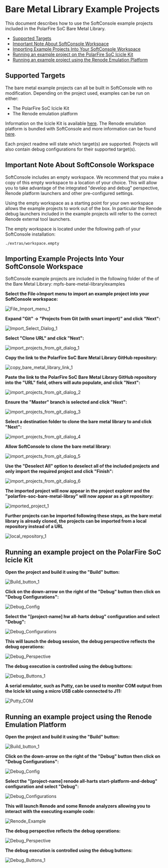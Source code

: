# Bare Metal Library Example Projects
This document describes how to use the SoftConsole example projects included in
the PolarFire SoC Bare Metal Library.

- [Supported Targets](#supported-targets)
- [Important Note About SoftConsole Workspace](#softconsole-workspace)
- [Importing Example Projects Into Your SoftConsole Workspace](#importing-projetcs)
- [Running an example project on the PolarFire SoC Icicle Kit](#run-icicle)
- [Running an example project using the Renode Emulation Platform](#run-renode)

<a name="supported-targets"></a> 
## Supported Targets
The bare metal example projects can all be built in SoftConsole with no modification. Depending on the project used, examples can be run on either:
- The PolarFire SoC Icicle Kit
- The Renode emulation platform

Information on the Icicle Kit is available [here](https://microsemi.com/icicle). The Renode emulation platform is bundled with SoftConsole and more information can be found [here](https://renode.io).

Each project readme will state which target(s) are supported. Projects will also contain debug configurations for their supported target(s).

<a name="softconsole-workspaces"></a> 
## Important Note About SoftConsole Workspace
SoftConsole includes an empty workspace. We recommend that you make a copy of
this empty workspace to a location of your choice. This will allow you to take
advantage of the integrated "develop and debug" perspective, Renode platform
launchers and other pre-configured settings.

Using the empty workspace as a starting point for your own workspace allows the
example projects to work out of the box. In particular the Renode debug launchers
included in the example projects will refer to the correct Renode external tool
launchers.

The empty workspace is located under the following path of your SoftConsole
installation:

    ./extras/workspace.empty

<a name="importing-projetcs"></a> 
## Importing Example Projects Into Your SoftConsole Workspace
SoftConsole example projects are included in the following folder of the of the
Bare Metal Library: mpfs-bare-metal-library/examples

**Select the File->Import menu to import an example project into your SoftConsole workspace:**

   ![File_Import_menu_1](images/file_import_menu_1.png)


**Expand "Git" -> "Projects from Git (with smart import)" and click "Next":**

   ![Import_Select_Dialog_1](images/import_select_dialog_1.png)
   
   
**Select "Clone URL" and click "Next":**

   ![import_projects_from_git_dialog_1](images/import_projects_from_git_dialog_1.png)
   

**Copy the link to the PolarFire SoC Bare Metal Library GitHub repository:**

   ![copy_bare_metal_library_link_1](images/copy_bare_metal_library_link_1.png)   
   

**Paste the link to the PolarFire SoC Bare Metal Library GitHub repository into the "URL" field, others will auto populate, and click "Next":**

   ![import_projects_from_git_dialog_2](images/import_projects_from_git_dialog_2.png)


**Ensure the "Master" branch is selected and click "Next":**

   ![import_projects_from_git_dialog_3](images/import_projects_from_git_dialog_3.png)   
   
   
**Select a destination folder to clone the bare metal library to and click "Next":**

   ![import_projects_from_git_dialog_4](images/import_projects_from_git_dialog_4.png)    
   
   
**Allow SoftConsole to clone the bare metal library:**

   ![import_projects_from_git_dialog_5](images/import_projects_from_git_dialog_5.png)       
   
   
**Use the "Deselect All" option to deselect all of the included projects and only import the required project and click "Finish":**

   ![import_projects_from_git_dialog_6](images/import_projects_from_git_dialog_6.png)       
   
   
**The imported project will now appear in the project explorer and the "polarfire-soc-bare-metal-libray" will now appear as a git repository:**

   ![imported_project_1](images/imported_project_1.png)          
   

**Further projects can be imported following these steps, as the bare metal library is already cloned, the projects can be imported from a local repository instead of a URL**
   
   ![local_repository_1](images/local_repository_1.png)     
   

<a name="run-icicle"></a> 
## Running an example project on the PolarFire SoC Icicle Kit
**Open the project and build it using the "Build" button:**

   ![Build_button_1](images/build_button_1.png)


**Click on the down-arrow on the right of the "Debug" button then click on "Debug Configurations":**

   ![Debug_Config](images/debug_config.png)


**Select the "[project-name] hw all-harts debug" configuration and select "Debug":**

   ![Debug_Configurations](images/debug_configurations_hw.png)


**This will launch the debug session, the debug perspective reflects the debug operations:**

   ![Debug_Perspective](images/debug_perspective_hw.png)


**The debug execution is controlled using the debug buttons:**

   ![Debug_Buttons_1](images/debug_buttons_1.png)
   
   
**A serial emulator, such as Putty, can be used to monitor COM output from the Icicle kit using a micro USB cable connected to J11:**
   
   ![Putty_COM](images/putty_com.png)


<a name="run-renode"></a> 
## Running an example project using the Renode Emulation Platform
**Open the project and build it using the "Build" button:**

   ![Build_button_1](images/build_button_1.png)


**Click on the down-arrow on the right of the "Debug" button then click on "Debug Configurations":**

   ![Debug_Config](images/debug_config.png)


**Select the "[project-name] renode all-harts start-platform-and-debug" configuration and select "Debug":**

   ![Debug_Configurations](images/debug_configurations_renode.png)


**This will launch Renode and some Renode analyzers allowing you to interact with the executing example code:**

   ![Renode_Example](images/renode_example.png)


**The debug perspective reflects the debug operations:**

   ![Debug_Perspective](images/debug_perspective_renode.png)


**The debug execution is controlled using the debug buttons:**

   ![Debug_Buttons_1](images/debug_buttons_1.png)


